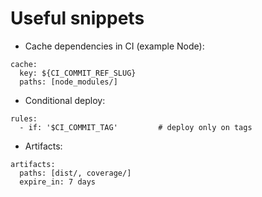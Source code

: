 # Useful snippets

- Cache dependencies in CI (example Node):
```
cache:
  key: ${CI_COMMIT_REF_SLUG}
  paths: [node_modules/]
```
- Conditional deploy:
```
rules:
  - if: '$CI_COMMIT_TAG'         # deploy only on tags
```
- Artifacts:
```
artifacts:
  paths: [dist/, coverage/]
  expire_in: 7 days
```
